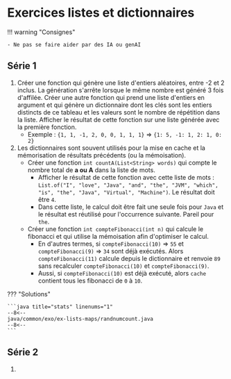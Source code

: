 # Exercices listes et dictionnaires

!!! warning "Consignes"

    - Ne pas se faire aider par des IA ou genAI

## Série 1

1. Créer une fonction qui génère une liste d'entiers aléatoires, entre -2 et 2 inclus. La génération s'arrête lorsque le même nombre est généré 3 fois d'affilée. Créer une autre fonction qui prend une liste d'entiers en argument et qui génère un dictionnaire dont les clés sont les entiers distincts de ce tableau et les valeurs sont le nombre de répétition dans la liste. Afficher le résultat de cette fonction sur une liste générée avec la première fonction.
    - Exemple : `{1, 1, -1, 2, 0, 0, 1, 1, 1}` => `{1: 5, -1: 1, 2: 1, 0: 2}`
1. Les dictionnaires sont souvent utilisés pour la mise en cache et la mémorisation de résultats précédents (ou la mémoisation).
    - Créer une fonction `int countA(List<String> words)` qui compte le nombre total de **a ou A** dans la liste de mots.
        - Afficher le résultat de cette fonction avec cette liste de mots : `List.of("I", "love", "Java", "and", "the", "JVM", "which", "is", "the", "Java", "Virtual", "Machine")`. Le résultat doit être `4`.
        - Dans cette liste, le calcul doit être fait une seule fois pour `Java` et le résultat est réutilisé pour l'occurrence suivante. Pareil pour `the`.
    - Créer une fonction `int compteFibonacci(int n)` qui calcule le fibonacci et qui utilise la mémoisation afin d'optimiser le calcul.
        - En d'autres termes, si `compteFibonacci(10)` => `55` et `compteFibonacci(9)` => `34` sont déjà exécutés. Alors `compteFibonacci(11)` calcule depuis le dictionnaire et renvoie `89` sans recalculer `compteFibonacci(10)` et `compteFibonacci(9)`.
        - Aussi, si `compteFibonacci(10)` est déjà exécuté, alors `cache` contient tous les fibonacci de `0` à `10`.

??? "Solutions"

    ```java title="stats" linenums="1"
    --8<--
    java/common/exo/ex-lists-maps/randnumcount.java
    --8<--
    ```

## Série 2

1.
